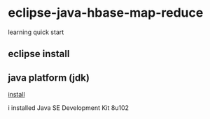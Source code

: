 # eclipse-java-hbase-map-reduce
learning quick start

## eclipse install

## java platform (jdk)

[install](http://www.oracle.com/technetwork/java/javase/downloads/jdk8-downloads-2133151.html)

i installed Java SE Development Kit 8u102

